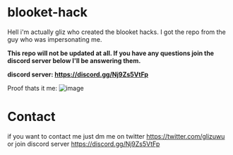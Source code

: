 # blooket-hack

Hell i'm actually gliz who created the blooket hacks. I got the repo from the guy who was impersonating me. 

**This repo will not be updated at all. If you have any questions join the discord server below I'll be answering them.**

**discord server: https://discord.gg/Nj9Zs5VtFp**

Proof thats it me: ![image](https://user-images.githubusercontent.com/108590774/177013795-80b0e338-fa58-4eba-837f-340bab0c4e9a.png)


# Contact

if you want to contact me just dm me on twitter https://twitter.com/glizuwu or join discord server https://discord.gg/Nj9Zs5VtFp
